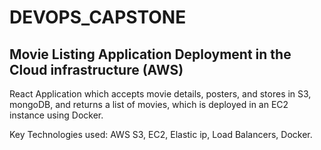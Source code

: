 # DEVOPS_CAPSTONE
## Movie Listing Application Deployment in the Cloud infrastructure (AWS)

React Application which accepts movie details, posters,
and stores in S3, mongoDB, and returns a list of movies,
which is deployed in an EC2 instance using Docker.

Key Technologies used: AWS S3, EC2, Elastic ip, Load
Balancers, Docker.
